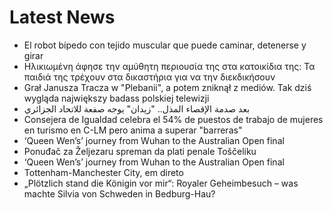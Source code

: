 # Latest News
-  El robot bípedo con tejido muscular que puede caminar, detenerse y girar
-  Ηλικιωμένη άφησε την αμύθητη περιουσία της στα κατοικίδια της: Τα παιδιά της τρέχουν στα δικαστήρια για να την διεκδικήσουν
-  Grał Janusza Tracza w "Plebanii", a potem zniknął z mediów. Tak dziś wygląda największy badass polskiej telewizji
-  بعد صدمة الإقصاء المذل.. "زيدان" يوجه صفعة للاتحاد الجزائري
-  Consejera de Igualdad celebra el 54% de puestos de trabajo de mujeres en turismo en C-LM pero anima a superar "barreras"
-  ‘Queen Wen’s’ journey from Wuhan to the Australian Open final
-  Ponuđač za Željezaru spreman da plati penale Toščeliku
-  ‘Queen Wen’s’ journey from Wuhan to the Australian Open final
-  Tottenham-Manchester City, em direto
-  „Plötzlich stand die Königin vor mir“: Royaler Geheimbesuch – was machte Silvia von Schweden in Bedburg-Hau?
